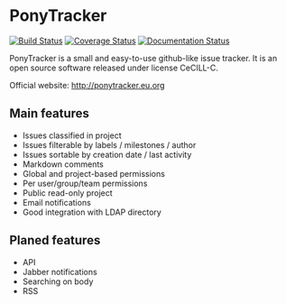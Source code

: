 PonyTracker
===========

[![Build Status](https://travis-ci.org/bouttier/ponytracker.svg?branch=master)](https://travis-ci.org/bouttier/ponytracker)
[![Coverage Status](https://coveralls.io/repos/bouttier/ponytracker/badge.png?branch=master)](https://coveralls.io/r/bouttier/ponytracker?branch=master)
[![Documentation Status](https://readthedocs.org/projects/ponytracker/badge/?version=latest)](https://readthedocs.org/projects/ponytracker/?badge=latest)

PonyTracker is a small and easy-to-use github-like issue tracker.
It is an open source software released under license CeCILL-C.

Official website: http://ponytracker.eu.org


Main features
-------------

* Issues classified in project
* Issues filterable by labels / milestones / author
* Issues sortable by creation date / last activity
* Markdown comments
* Global and project-based permissions
* Per user/group/team permissions
* Public read-only project
* Email notifications
* Good integration with LDAP directory


Planed features
---------------
* API
* Jabber notifications
* Searching on body
* RSS
